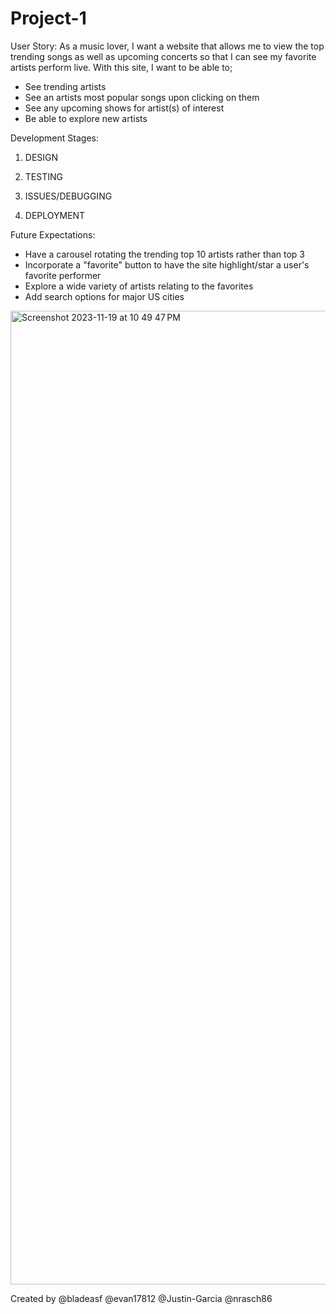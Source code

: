 # Project-1
User Story: 
As a  music lover, I want a website that allows me to view the top trending songs as well as upcoming concerts so that I can see my favorite artists perform live. 
With this site, I want to be able to; 
- See trending artists
- See an artists most popular songs upon clicking on them
- See any upcoming shows for artist(s) of interest
- Be able to explore new artists




Development Stages: 
1. DESIGN 

2. TESTING

3. ISSUES/DEBUGGING

4. DEPLOYMENT

Future Expectations:
- Have a carousel rotating the trending top 10 artists rather than top 3
- Incorporate a "favorite" button to have the site highlight/star a user's favorite performer
- Explore a wide variety of artists relating to the favorites
- Add search options for major US cities



<img width="1558" alt="Screenshot 2023-11-19 at 10 49 47 PM" src="https://github.com/bladeasf/Project-1/assets/145396887/3d9aacfc-e6de-41ea-96ee-007fcb38a935">


Created by @bladeasf @evan17812 @Justin-Garcia @nrasch86
